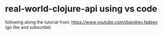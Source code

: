 # real-world-clojure-api using vs code

following along the tutorial from:
https://www.youtube.com/@andrey.fadeev (go like and subscribe)